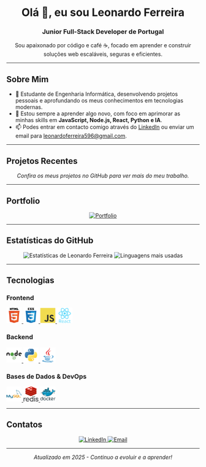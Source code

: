 <h1 align="center">Olá 👋, eu sou Leonardo Ferreira</h1>
<h3 align="center">Junior Full-Stack Developer de Portugal</h3>

<p align="center">
  Sou apaixonado por código e café ☕, focado em aprender e construir soluções web escaláveis, seguras e eficientes.
</p>

---

## Sobre Mim
- 🔭 Estudante de Engenharia Informática, desenvolvendo projetos pessoais e aprofundando os meus conhecimentos em tecnologias modernas.
- 🌱 Estou sempre a aprender algo novo, com foco em aprimorar as minhas skills em **JavaScript, Node.js, React, Python e IA**.
- 📫 Podes entrar em contacto comigo através do [LinkedIn](https://linkedin.com/in/leonardo-ferreira-professional) ou enviar um email para [leonardoferreira596@gmail.com](mailto:leonardoferreira596@gmail.com).

---

## Projetos Recentes
<p align="center">
  <!-- Aqui podes inserir miniaturas ou links para os teus projetos -->
  <!-- Exemplo:
  <a href="https://github.com/leonardoferreira10/projeto1" target="_blank">
    <img src="https://via.placeholder.com/150" alt="Projeto 1" width="150"/>
  </a>
  <a href="https://github.com/leonardoferreira10/projeto2" target="_blank">
    <img src="https://via.placeholder.com/150" alt="Projeto 2" width="150"/>
  </a>
  -->
  <!-- Adiciona quantos projetos deseja, atualizando os links e imagens -->
</p>
<p align="center">
  <em>Confira os meus projetos no GitHub para ver mais do meu trabalho.</em>
</p>

---

## Portfolio
<p align="center">
  <a href="https://leonardoferreira.vercel.app" target="_blank">
    <img src="https://img.shields.io/badge/Portfolio-Visite%20aqui-blue?style=for-the-badge&logo=google-chrome&logoColor=white" alt="Portfolio" />
  </a>
</p>

---

## Estatísticas do GitHub
<p align="center">
  <img src="https://github-readme-stats.vercel.app/api?username=leonardoferreira10&show_icons=true&theme=dracula" alt="Estatísticas de Leonardo Ferreira" />
  <img src="https://github-readme-stats.vercel.app/api/top-langs/?username=leonardoferreira10&layout=compact&langs_count=7&theme=dracula" alt="Linguagens mais usadas" />
</p>

---

## Tecnologias

### Frontend
<p align="left">
  <a href="https://www.w3.org/html/" target="_blank">
    <img src="https://raw.githubusercontent.com/devicons/devicon/master/icons/html5/html5-original-wordmark.svg" alt="HTML5" width="40" height="40"/>
  </a>
  <a href="https://www.w3schools.com/css/" target="_blank">
    <img src="https://raw.githubusercontent.com/devicons/devicon/master/icons/css3/css3-original-wordmark.svg" alt="CSS3" width="40" height="40"/>
  </a>
  <a href="https://developer.mozilla.org/en-US/docs/Web/JavaScript" target="_blank">
    <img src="https://raw.githubusercontent.com/devicons/devicon/master/icons/javascript/javascript-original.svg" alt="JavaScript" width="40" height="40"/>
  </a>
  <a href="https://reactjs.org" target="_blank">
    <img src="https://raw.githubusercontent.com/devicons/devicon/master/icons/react/react-original-wordmark.svg" alt="React" width="40" height="40"/>
  </a>
</p>

### Backend
<p align="left">
  <a href="https://nodejs.org" target="_blank">
    <img src="https://raw.githubusercontent.com/devicons/devicon/master/icons/nodejs/nodejs-original-wordmark.svg" alt="Node.js" width="40" height="40"/>
  </a>
  <a href="https://www.python.org" target="_blank">
    <img src="https://raw.githubusercontent.com/devicons/devicon/master/icons/python/python-original.svg" alt="Python" width="40" height="40"/>
  </a>
  <a href="https://www.java.com" target="_blank">
    <img src="https://raw.githubusercontent.com/devicons/devicon/master/icons/java/java-original.svg" alt="Java" width="40" height="40"/>
  </a>
</p>

### Bases de Dados & DevOps
<p align="left">
  <a href="https://www.mysql.com/" target="_blank">
    <img src="https://raw.githubusercontent.com/devicons/devicon/master/icons/mysql/mysql-original-wordmark.svg" alt="MySQL" width="40" height="40"/>
  </a>
  <a href="https://redis.io/" target="_blank">
    <img src="https://raw.githubusercontent.com/devicons/devicon/master/icons/redis/redis-original-wordmark.svg" alt="Redis" width="40" height="40"/>
  </a>
  <a href="https://docker.com" target="_blank">
    <img src="https://raw.githubusercontent.com/devicons/devicon/master/icons/docker/docker-original-wordmark.svg" alt="Docker" width="40" height="40"/>
  </a>
</p>

---

## Contatos
<p align="center">
  <a href="https://linkedin.com/in/leonardo-ferreira-professional" target="_blank">
    <img src="https://raw.githubusercontent.com/rahuldkjain/github-profile-readme-generator/master/src/images/icons/Social/linked-in-alt.svg" alt="LinkedIn" width="30" height="30" />
  </a>
  <a href="mailto:leonardoferreira596@gmail.com" target="_blank">
    <img src="https://raw.githubusercontent.com/devicons/devicon/master/icons/gmail/gmail-original.svg" alt="Email" width="30" height="30" />
  </a>
</p>

---

<p align="center">
  <i>Atualizado em 2025 - Continuo a evoluir e a aprender!</i>
</p>
